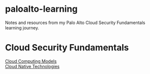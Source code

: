 # paloalto-learning
Notes and resources from my Palo Alto Cloud Security Fundamentals learning journey.

# Cloud Security Fundamentals
[Cloud Computing Models](https://github.com/SereneSyntax04/paloalto-learning/blob/main/CloudComputingModels.md) <br>
[Cloud Native Technologies](https://github.com/SereneSyntax04/paloalto-learning/blob/main/CloudNativeTechnologies.md) <br>
